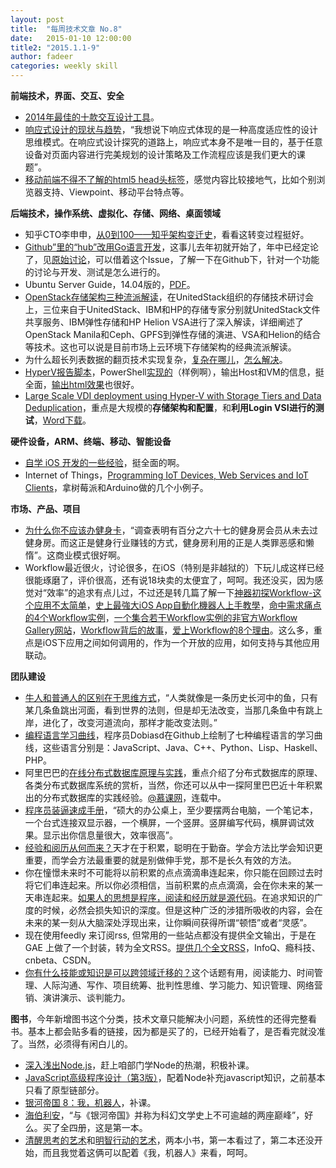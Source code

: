 ```yaml
---
layout: post
title:  "每周技术文章 No.8"
date:   2015-01-10 12:00:00
title2: "2015.1.1-9"
author: fadeer
categories: weekly skill
---
```

**前端技术，界面、交互、安全**

* [2014年最佳的十款交互设计工具](http://www.uisdc.com/2014-interaction-design-tools)。
* [响应式设计的现状与趋势](http://www.woshipm.com/it/129075.html)，“我想说下响应式体现的是一种高度适应性的设计思维模式。在响应式设计探究的道路上，响应式本身不是唯一目的，基于任意设备对页面内容进行完美规划的设计策略及工作流程应该是我们更大的课题”。
* [移动前端不得不了解的html5 head头标签](http://www.css88.com/archives/5480)，感觉内容比较接地气，比如个别浏览器支持、Viewpoint、移动平台特点等。

**后端技术，操作系统、虚拟化、存储、网络、桌面领域**

* 知乎CTO李申申，[从0到100——知乎架构变迁史](http://haha.iczerd.com/weixin776)，看看这转变过程挺好。
* [Github”里的“hub”改用Go语言开发](http://www.techug.com/hub-is-powered-by-go)，这事儿去年初就开始了，年中已经定论了，见[原始讨论](https://github.com/github/hub/issues/475)，可以借着这个Issue，了解一下在Github下，针对一个功能的讨论与开发、测试是怎么进行的。
* Ubuntu Server Guide，14.04版的，[PDF](https://help.ubuntu.com/14.04/serverguide/serverguide.pdf)。
* [OpenStack存储架构三种流派解读](https://www.ustack.com/blog/openstack-storage/)，在UnitedStack组织的存储技术研讨会上，三位来自于UnitedStack、IBM和HP的存储专家分别就UnitedStack文件共享服务、IBM弹性存储和HP Helion VSA进行了深入解读，详细阐述了OpenStack Manila和Ceph、GPFS到弹性存储的演进、VSA和Helion的结合等技术。这也可以说是目前市场上云环境下存储架构的经典流派解读。
* 为什么超长列表数据的翻页技术实现复杂，[复杂在哪儿](http://timyang.net/data/key-list-pagination/)，[怎么解决](http://timyang.net/data/key-list-pagination-ii/)。
* [HyperV报告脚本](http://blogs.msdn.com/b/virtual_pc_guy/archive/2015/01/06/hyper-v-reporting-script.aspx)，PowerShell[实现的](https://gallery.technet.microsoft.com/Hyper-V-Reporting-Script-4adaf5d0)（样例啊），输出Host和VM的信息，挺全面，[输出html效果](http://www.serhatakinci.com/files/get-hypervreport-v1-0-demo-output.html)也很好。
* [Large Scale VDI deployment using Hyper-V with Storage Tiers and Data Deduplication](http://blogs.msdn.com/b/rds/archive/2015/01/05/large-scale-vdi-deployment-using-hyper-v-with-storage-tiers-and-data-deduplication.aspx)，重点是大规模的**存储架构和配置**，和**利用Login VSI进行的测试**，[Word下载](http://go.microsoft.com/fwlink/?LinkId=518098)。

**硬件设备，ARM、终端、移动、智能设备**

* [自学 iOS 开发的一些经验](http://limboy.me/ios/2014/12/31/learning-ios.html)，挺全面的啊。
* Internet of Things，[Programming IoT Devices, Web Services and IoT Clients](http://www.codeproject.com/Articles/853183/Internet-of-Things-Programming-IoT-Devices-Web-Ser)，拿树莓派和Arduino做的几个小例子。

**市场、产品、项目**

* [为什么你不应该办健身卡](http://jandan.net/2015/01/03/gym-membership.html)，“调查表明有百分之六十七的健身房会员从未去过健身房。而这正是健身行业赚钱的方式，健身房利用的正是人类罪恶感和懒惰”。这商业模式很好啊。
* Workflow最近很火，讨论很多，在iOS（特别是非越狱的）下玩儿成这样已经很能琢磨了，评价很高，还有说18块卖的太便宜了，呵呵。我还没买，因为感觉对“效率”的追求有点儿过，不过还是转几篇了解一下[神器初探Workflow-这个应用不太简单](http://www.iapps.im/single/28776)，[史上最強大iOS App自動化機器人上手教學](http://www.playpcesor.com/2015/01/workflow-ios-app.html)，[命中需求痛点的4个Workflow实例](http://sspai.com/27689)，[一个集合若干Workflow实例的非官方Workflow Gallery网站](http://sspai.com/27867)，[Workflow背后的故事](http://www.cocoachina.com/industry/20141223/10735.html)，[爱上Workflow的8个理由](http://sspai.com/27699)。这么多，重点是iOS下应用之间如何调用的，作为一个开放的应用，如何支持与其他应用联动。

**团队建设**

* [牛人和普通人的区别在于思维方式](http://www.pento.cn/pin/30458614)，“人类就像是一条历史长河中的鱼，只有某几条鱼跳出河面，看到世界的法则，但是却无法改变，当那几条鱼中有跳上岸，进化了，改变河道流向，那样才能改变法则。”
* [编程语言学习曲线](http://www.iteye.com/news/30007)，程序员Dobiasd在Github上绘制了七种编程语言的学习曲线，这些语言分别是：JavaScript、Java、C++、Python、Lisp、Haskell、PHP。
* 阿里巴巴的[在线分布式数据库原理与实践](http://www.css88.com/archives/5475)，重点介绍了分布式数据库的原理、各类分布式数据库系统的赏析，当然，你还可以从中一探阿里巴巴近十年积累出的分布式数据库的实践经验。[@慕课网](http://www.imooc.com/view/272)，连载中。
* [程序员装逼速成手册](http://www.woshipm.com/it/128992.html)，“硕大的办公桌上，至少要摆两台电脑，一个笔记本，一个台式连接双显示器，一个横屏，一个竖屏。竖屏编写代码，横屏调试效果。显示出你信息量很大，效率很高”。
* [经验和阅历从何而来？](http://tangjie.me/blog/149.html)天才在于积累，聪明在于勤奋。学会方法比学会知识更重要，而学会方法最重要的就是别做伸手党，那不是长久有效的方法。
* 你在憧憬未来时不可能将以前积累的点点滴滴串连起来，你只能在回顾过去时将它们串连起来。所以你必须相信，当前积累的点点滴滴，会在你未来的某一天串连起来。[如果人的思想是程序，阅读和经历就是源代码](http://www.techug.com/how-you-know)。在追求知识的广度的时候，必然会损失知识的深度。但是这种广泛的涉猎所吸收的内容，会在未来的某一刻从大脑深处浮现出来，让你瞬间获得所谓“顿悟”或者“灵感”。
* 现在使用feedly 来订阅rss, 但常用的一些站点都没有提供全文输出，于是在GAE 上做了一个封装，转为全文RSS。[提供几个全文RSS](http://www.dongliu.net/post/5839069779066880)，InfoQ、瘾科技、cnbeta、CSDN。
* [你有什么技能或知识是可以跨领域迁移的？](http://www.read.org.cn/html/2413-ni-shi-ji-neng-huo-zhi-shi-shi-ke-yi-kua-ling-yu-qian-yi-de-2.html)这个话题有用，阅读能力、时间管理、人际沟通、写作、项目统筹、批判性思维、学习能力、知识管理、网络营销、演讲演示、谈判能力。

**图书**，今年新增图书这个分类，技术文章只能解决小问题，系统性的还得完整看书。基本上都会贴多看的链接，因为都是买了的，已经开始看了，是否看完就没准了。当然，必须得有闲白儿的。
* [深入浅出Node.js](http://www.duokan.com/book/43927)，赶上咱部门学Node的热潮，积极补课。
* [JavaScript高级程序设计（第3版）](http://www.duokan.com/book/41450)，配着Node补充javascript知识，之前基本只看了原型链部分。
* [银河帝国 8：我，机器人](http://www.duokan.com/book/65899)，补课。
* [海伯利安](http://www.duokan.com/book/82619)，“与《银河帝国》并称为科幻文学史上不可逾越的两座巅峰”，好么。买了全四册，这是第一本。
* [清醒思考的艺术](http://www.duokan.com/book/25662)和[明智行动的艺术](http://www.duokan.com/book/41807)，两本小书，第一本看过了，第二本还没开始，而且我觉着这俩可以配着《我，机器人》来看，呵呵。
